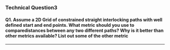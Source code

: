 ### Technical Question3 


#### Q1. Assume a 2D Grid of constrained straight interlocking paths with well defined start and end points. What metric should you use to comparedistances between any two different paths? Why is it better than other metrics available? List out some of the other metric
________
